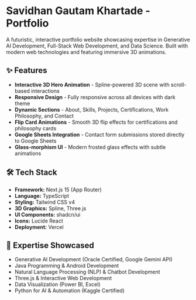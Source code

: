 # Savidhan Gautam Khartade - Portfolio

A futuristic, interactive portfolio website showcasing expertise in Generative AI Development, Full-Stack Web Development, and Data Science. Built with modern web technologies and featuring immersive 3D animations.

## ✨ Features

- **Interactive 3D Hero Animation** - Spline-powered 3D scene with scroll-based interactions
- **Responsive Design** - Fully responsive across all devices with dark theme
- **Dynamic Sections** - About, Skills, Projects, Certifications, Work Philosophy, and Contact
- **Flip Card Animations** - Smooth 3D flip effects for certifications and philosophy cards
- **Google Sheets Integration** - Contact form submissions stored directly to Google Sheets
- **Glass-morphism UI** - Modern frosted glass effects with subtle animations

## 🛠️ Tech Stack

- **Framework:** Next.js 15 (App Router)
- **Language:** TypeScript
- **Styling:** Tailwind CSS v4
- **3D Graphics:** Spline, Three.js
- **UI Components:** shadcn/ui
- **Icons:** Lucide React
- **Deployment:** Vercel

## 🎯 Expertise Showcased

- Generative AI Development (Oracle Certified, Google Gemini API)
- Java Programming & Android Development
- Natural Language Processing (NLP) & Chatbot Development
- Three.js & Interactive Web Development
- Data Visualization (Power BI, Excel)
- Python for AI & Automation (Kaggle Certified)
